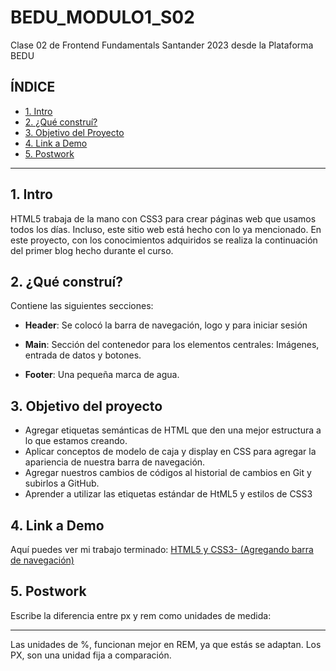 # BEDU_MODULO1_S02
Clase 02 de Frontend Fundamentals Santander 2023 desde la Plataforma BEDU

## **ÍNDICE**

* [1. Intro](#)
* [2. ¿Qué construí?](#)
* [3. Objetivo del Proyecto](#)
* [4. Link a Demo](#)
* [5. Postwork](#)

****
## 1. Intro

HTML5 trabaja de la mano con CSS3 para crear páginas web que usamos todos los días. Incluso, este sitio web está hecho con lo ya mencionado. En este proyecto, con los conocimientos adquiridos se realiza la continuación del primer blog hecho durante el curso.



## 2. ¿Qué construí?

Contiene las siguientes secciones:

* **Header**: Se colocó la barra de navegación, logo y para iniciar sesión

* **Main**: Sección del contenedor para los elementos centrales: Imágenes, entrada de datos y botones.

* **Footer**: Una pequeña marca de agua.


## 3. Objetivo del proyecto

* Agregar etiquetas semánticas de HTML que den una mejor estructura a lo que estamos creando.
* Aplicar conceptos de modelo de caja y display en CSS para agregar la apariencia de nuestra barra de navegación.
* Agregar nuestros cambios de códigos al historial de cambios en Git y subirlos a GitHub.
* Aprender a utilizar las etiquetas estándar de HtML5 y estilos de CSS3


## 4. Link a Demo

Aquí puedes ver mi trabajo terminado: [HTML5 y CSS3- (Agregando barra de navegación)](modulo1-s01-bedu.netlify.app)


## 5. Postwork

Escribe la diferencia entre px y rem como unidades de medida:
****
Las unidades de %, funcionan mejor en REM, ya que estás se adaptan. Los PX, son una unidad fija a comparación.

